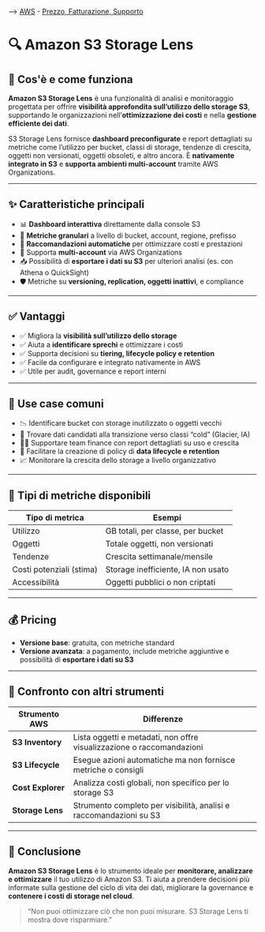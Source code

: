 --> [AWS](/00-Intro/AWS.md)  -  [Prezzo, Fatturazione, Supporto](/10-Prezzo-Fatturazione-Supporto/Prezzo-Fatturazione-Supporto.md)
# 🔍 Amazon S3 Storage Lens

## 📘 Cos'è e come funziona

**Amazon S3 Storage Lens** è una funzionalità di analisi e monitoraggio progettata per offrire **visibilità approfondita sull’utilizzo dello storage S3**, supportando le organizzazioni nell’**ottimizzazione dei costi** e nella **gestione efficiente dei dati**.

S3 Storage Lens fornisce **dashboard preconfigurate** e report dettagliati su metriche come l’utilizzo per bucket, classi di storage, tendenze di crescita, oggetti non versionati, oggetti obsoleti, e altro ancora. È **nativamente integrato in S3** e **supporta ambienti multi-account** tramite AWS Organizations.

---

## ✨ Caratteristiche principali

- 📊 **Dashboard interattiva** direttamente dalla console S3
- 🧩 **Metriche granulari** a livello di bucket, account, regione, prefisso
- 🧠 **Raccomandazioni automatiche** per ottimizzare costi e prestazioni
- 🏢 Supporta **multi-account** via AWS Organizations
- 📥 Possibilità di **esportare i dati su S3** per ulteriori analisi (es. con Athena o QuickSight)
- 🛡️ Metriche su **versioning, replication, oggetti inattivi**, e compliance

---

## ✅ Vantaggi

- ✅ Migliora la **visibilità sull’utilizzo dello storage**
- ✅ Aiuta a **identificare sprechi** e ottimizzare i costi
- ✅ Supporta decisioni su **tiering, lifecycle policy e retention**
- ✅ Facile da configurare e integrato nativamente in AWS
- ✅ Utile per audit, governance e report interni

---

## 🚀 Use case comuni

- 📉 Identificare bucket con storage inutilizzato o oggetti vecchi
- 🧊 Trovare dati candidati alla transizione verso classi “cold” (Glacier, IA)
- 🧑‍💼 Supportare team finance con report dettagliati su uso e crescita
- 🧾 Facilitare la creazione di policy di **data lifecycle e retention**
- 📈 Monitorare la crescita dello storage a livello organizzativo

---

## 🧪 Tipi di metriche disponibili

| Tipo di metrica              | Esempi                          |
|------------------------------|----------------------------------|
| Utilizzo                     | GB totali, per classe, per bucket |
| Oggetti                      | Totale oggetti, non versionati   |
| Tendenze                     | Crescita settimanale/mensile     |
| Costi potenziali (stima)     | Storage inefficiente, IA non usato |
| Accessibilità                | Oggetti pubblici o non criptati  |

---

## 💰 Pricing

- **Versione base**: gratuita, con metriche standard
- **Versione avanzata**: a pagamento, include metriche aggiuntive e possibilità di **esportare i dati su S3**

---

## 🔄 Confronto con altri strumenti

| Strumento AWS          | Differenze |
|------------------------|------------|
| **S3 Inventory**       | Lista oggetti e metadati, non offre visualizzazione o raccomandazioni |
| **S3 Lifecycle**       | Esegue azioni automatiche ma non fornisce metriche o consigli |
| **Cost Explorer**      | Analizza costi globali, non specifico per lo storage S3 |
| **Storage Lens**       | Strumento completo per visibilità, analisi e raccomandazioni su S3 |

---

## 📌 Conclusione

**Amazon S3 Storage Lens** è lo strumento ideale per **monitorare, analizzare e ottimizzare** il tuo utilizzo di Amazon S3. Ti aiuta a prendere decisioni più informate sulla gestione del ciclo di vita dei dati, migliorare la governance e **contenere i costi di storage nel cloud**.

> “Non puoi ottimizzare ciò che non puoi misurare. S3 Storage Lens ti mostra dove risparmiare.”

